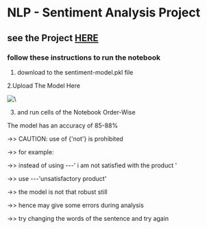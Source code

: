 # NLP - Sentiment Analysis Project 
## see the Project [HERE](https://colab.research.google.com/drive/1dVFHa3pOqZH21OC1ge4jpVimVU4Fz2yt#forceEdit=true&sandboxMode=true&scrollTo=0fIygQY_V28n)
### follow these instructions to run the notebook
1. download to the sentiment-model.pkl file 


2.Upload The Model Here 

![ \\ ](https://user-images.githubusercontent.com/60971003/113472023-d9c01880-947d-11eb-8cc3-0e89fcb717da.png)

3. and run cells of the Notebook Order-Wise

The model has an accuracy of 85-88% 

->> CAUTION: use of {'not'} is prohibited 

->> for example:

->> instead of using ---' i am not satisfied with the product '

->>             use  ---'unsatisfactory product'

->>  the model is not that robust still

->> hence may give some errors during analysis 

->> try changing the words of the sentence and try again
